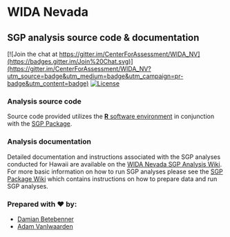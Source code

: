 WIDA Nevada 
=============

SGP analysis source code & documentation
-----------------------------------------

[![Join the chat at https://gitter.im/CenterForAssessment/WIDA_NV](https://badges.gitter.im/Join%20Chat.svg)](https://gitter.im/CenterForAssessment/WIDA_NV?utm_source=badge&utm_medium=badge&utm_campaign=pr-badge&utm_content=badge) [![License](http://img.shields.io/badge/license-GPL%203-brightgreen.svg?style=flat)](https://github.com/CenterForAssessment/WIDA_NV/blob/master/LICENSE.md)

### Analysis source code

Source code provided utilizes the [**R** software environment](http://cran.r-project.org/) in conjunction with the [SGP Package](https://github.com/CenterForAssessment/SGP).

### Analysis documentation

Detailed documentation and instructions associated with the SGP analyses conducted for Hawaii are available on the [WIDA Nevada SGP Analysis Wiki](https://github.com/CenterForAssessment/WIDA_NV/wiki). 
For more basic information on how to run SGP analyses please see the [SGP Package Wiki](https://github.com/CenterForAssessment/SGP/wiki/Home) which contains instructions on how to 
prepare data and run SGP analyses.

### Prepared with :heart: by:

* [Damian Betebenner](https://github.com/dbetebenner)
* [Adam VanIwaarden](https://github.com/adamvi)

